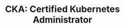 ---
title: "CKA: Certified Kubernetes Administrator"
issueDate: 1 Dec 2020
badgeImage: https://images.credly.com/size/680x680/images/8b8ed108-e77d-4396-ac59-2504583b9d54/cka_from_cncfsite__281_29.png
---
